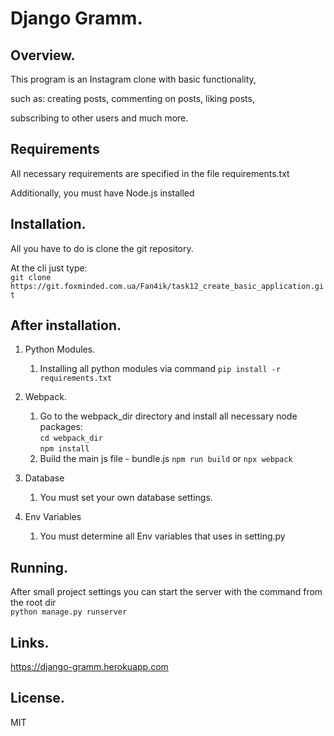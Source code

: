 # Django Gramm.
## Overview.
This program is an Instagram clone with basic functionality,  

such as: creating posts, commenting on posts, liking posts,  

subscribing to other users and much more.

## Requirements
All necessary requirements are specified in the file requirements.txt  

Additionally, you must have Node.js installed 

## Installation.
All you have to do is clone the git repository.  

At the cli just type:  
`git clone https://git.foxminded.com.ua/Fan4ik/task12_create_basic_application.git`

## After installation.
1. Python Modules.
    1. Installing all python modules via command `pip install -r requirements.txt`

2. Webpack.
    1. Go to the webpack_dir directory and install all necessary node packages:  
    `cd webpack_dir`  
    `npm install` 
    2. Build the main js file - bundle.js
    `npm run build` or `npx webpack`  
    
2. Database
    1. You must set your own database settings.

3. Env Variables
    1. You must determine all Env variables that uses in setting.py

## Running.
After small project settings you can start the server with the command from the root dir  
`python manage.py runserver`

## Links.
https://django-gramm.herokuapp.com

## License.
MIT